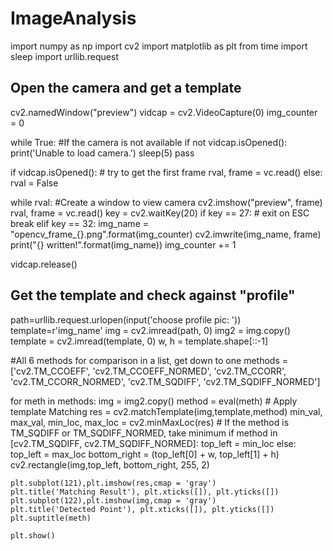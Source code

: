 # ImageAnalysis
import numpy as np
import cv2
import matplotlib as plt
from time import sleep
import urllib.request


## Open the camera and get a template

cv2.namedWindow("preview")
vidcap = cv2.VideoCapture(0)
img_counter = 0

while True:
    #If the camera is not available
    if not vidcap.isOpened():
        print('Unable to load camera.')
        sleep(5)
        pass

if vidcap.isOpened(): # try to get the first frame
    rval, frame = vc.read()
else:
    rval = False

while rval:
    #Create a window to view camera
    cv2.imshow("preview", frame)
    rval, frame = vc.read()
    key = cv2.waitKey(20)
    if key == 27: # exit on ESC
        break
    elif key == 32:
        img_name = "opencv_frame_{}.png".format(img_counter)
        cv2.imwrite(img_name, frame)
        print("{} written!".format(img_name))
        img_counter += 1

vidcap.release()


## Get the template and check against "profile"

path=urllib.request.urlopen(input('choose profile pic:  '))
template=r'img_name'
img = cv2.imread(path, 0)
img2 = img.copy()
template = cv2.imread(template, 0)
w, h = template.shape[::-1]

#All 6 methods for comparison in a list, get down to one
methods = ['cv2.TM_CCOEFF', 'cv2.TM_CCOEFF_NORMED', 'cv2.TM_CCORR',
            'cv2.TM_CCORR_NORMED', 'cv2.TM_SQDIFF', 'cv2.TM_SQDIFF_NORMED']

for meth in methods:
    img = img2.copy()
    method = eval(meth)
    # Apply template Matching
    res = cv2.matchTemplate(img,template,method)
    min_val, max_val, min_loc, max_loc = cv2.minMaxLoc(res)
    # If the method is TM_SQDIFF or TM_SQDIFF_NORMED, take minimum
    if method in [cv2.TM_SQDIFF, cv2.TM_SQDIFF_NORMED]:
        top_left = min_loc
    else:
        top_left = max_loc
    bottom_right = (top_left[0] + w, top_left[1] + h)
    cv2.rectangle(img,top_left, bottom_right, 255, 2)
    
    plt.subplot(121),plt.imshow(res,cmap = 'gray')
    plt.title('Matching Result'), plt.xticks([]), plt.yticks([])
    plt.subplot(122),plt.imshow(img,cmap = 'gray')
    plt.title('Detected Point'), plt.xticks([]), plt.yticks([])
    plt.suptitle(meth)
    
    plt.show()
